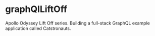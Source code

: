# graphQlLiftOff
Apollo Odyssey Lift Off series. Building a full-stack GraphQL example application called Catstronauts.
